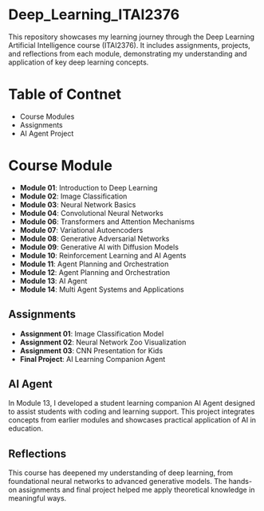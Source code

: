# Deep_Learning_ITAI2376

This repository showcases my learning journey through the Deep Learning Artificial Intelligence course (ITAI2376). It includes assignments, projects, and reflections from each module, demonstrating my understanding and application of key deep learning concepts.
# Table of Contnet

- Course Modules
- Assignments
- AI Agent Project
# Course Module

- **Module 01**: Introduction to Deep Learning  
- **Module 02**: Image Classification  
- **Module 03**: Neural Network Basics  
- **Module 04**: Convolutional Neural Networks  
- **Module 06**: Transformers and Attention Mechanisms  
- **Module 07**: Variational Autoencoders  
- **Module 08**: Generative Adversarial Networks  
- **Module 09**: Generative AI with Diffusion Models
- **Module 10**: Reinforcement Learning and AI Agents
- **Module 11**: Agent Planning and Orchestration
- **Module 12**: Agent Planning and Orchestration
- **Module 13**: AI Agent
- **Module 14**: Multi Agent Systems and Applications


##  Assignments

- **Assignment 01**: Image Classification Model  
- **Assignment 02**: Neural Network Zoo Visualization  
- **Assignment 03**: CNN Presentation for Kids  
- **Final Project**: AI Learning Companion Agent

  
 ## AI Agent

 
In Module 13, I developed a student learning companion AI Agent designed to assist students with coding and learning support. This project integrates concepts from earlier modules and showcases practical application of AI in education.


## Reflections

This course has deepened my understanding of deep learning, from foundational neural networks to advanced generative models. The hands-on assignments and final project helped me apply theoretical knowledge in meaningful ways.

 

